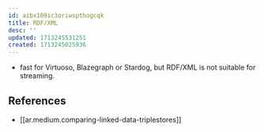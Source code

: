 ```yaml
---
id: aibx109ic3oriwspthogcqk
title: RDF/XML
desc: ''
updated: 1713245531251
created: 1713245025936
---
```


- fast for Virtuoso, Blazegraph or Stardog, but RDF/XML is not suitable for streaming.

## References

- [[ar.medium.comparing-linked-data-triplestores]]